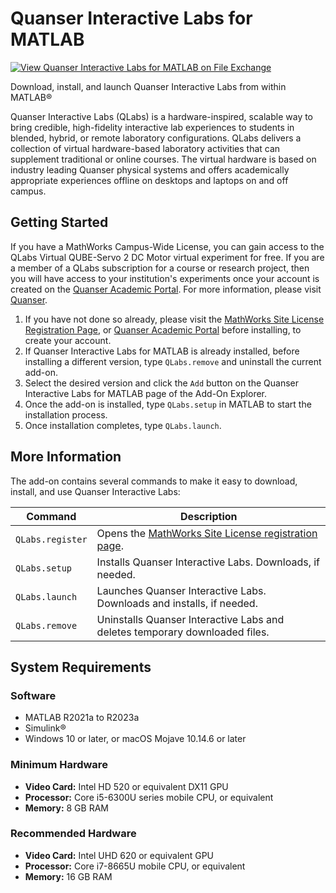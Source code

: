 # Quanser Interactive Labs for MATLAB

[![View Quanser Interactive Labs for MATLAB on File Exchange](https://www.mathworks.com/matlabcentral/images/matlab-file-exchange.svg)](https://www.mathworks.com/matlabcentral/fileexchange/123860-quanser-interactive-labs-for-matlab)

Download, install, and launch Quanser Interactive Labs from within MATLAB&reg;

Quanser Interactive Labs (QLabs) is a hardware-inspired, scalable way to bring credible, high-fidelity interactive lab experiences to students in blended, hybrid, or remote laboratory configurations. QLabs delivers a collection of virtual hardware-based laboratory activities that can supplement traditional or online courses. The virtual hardware is based on industry leading Quanser physical systems and offers academically appropriate experiences offline on desktops and laptops on and off campus.

## Getting Started

If you have a MathWorks Campus-Wide License, you can gain access to the QLabs Virtual QUBE-Servo 2 DC Motor virtual experiment for free. If you are a member of a QLabs subscription for a course or research project, then you will have access to your institution's experiments once your account is created on the [Quanser Academic Portal](https://portal.quanser.com/Accounts/Register). For more information, please visit [Quanser](https://www.quanser.com/digital/quanser-interactive-labs/).

1. If you have not done so already, please visit the [MathWorks Site License Registration Page](https://www.quanser.com/mathworks-qlabs-trial), or [Quanser Academic Portal](https://portal.quanser.com) before installing, to create your account.
2. If Quanser Interactive Labs for MATLAB is already installed, before installing a different version, type ``QLabs.remove`` and uninstall the current add-on.
3. Select the desired version and click the ``Add`` button on the Quanser Interactive Labs for MATLAB page of the Add-On Explorer.
4. Once the add-on is installed, type ``QLabs.setup`` in MATLAB to start the installation process.
5. Once installation completes, type ``QLabs.launch``.

## More Information

The add-on contains several commands to make it easy to download, install, and use Quanser Interactive Labs:

|Command|Description|
|--------|-----------|
|``QLabs.register``|Opens the [MathWorks Site License registration page](https://www.quanser.com/mathworks-qlabs-trial).|
|``QLabs.setup``|Installs Quanser Interactive Labs. Downloads, if needed.|
|``QLabs.launch``|Launches Quanser Interactive Labs.  Downloads and installs, if needed.|
|``QLabs.remove``|Uninstalls Quanser Interactive Labs and deletes temporary downloaded files.|

## System Requirements

### Software

* MATLAB R2021a to R2023a
* Simulink&reg;
* Windows 10 or later, or macOS Mojave 10.14.6 or later

### Minimum Hardware

* __Video Card:__ Intel HD 520 or equivalent DX11 GPU
* __Processor:__ Core i5-6300U series mobile CPU, or equivalent
* __Memory:__ 8 GB RAM

### Recommended Hardware

* __Video Card:__ Intel UHD 620 or equivalent GPU
* __Processor:__ Core i7-8665U mobile CPU, or equivalent
* __Memory:__ 16 GB RAM
